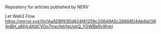 Repository for articles published by NERV

Let Web3 Flow
https://mirror.xyz/0x1Aa5DBf93Dd824f41259c20649A5c28668D4Ab8d/GR4nBH_aNVcdXdCVGo7mxcfeh1gUvkQ_YGWBkRvWvkI
